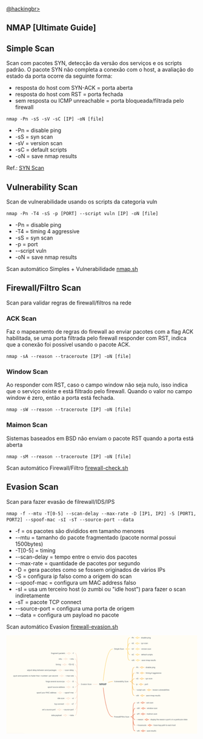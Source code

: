 <p align="left">
    <a href="https://github.com/carineconstantino/hackingbr">@hackingbr></a>
</p>

## NMAP [Ultimate Guide]

## Simple Scan
<p>Scan com pacotes SYN, detecção da versão dos serviços e os scripts padrão.
O pacote SYN não completa a conexão com o host, a avaliação do estado da porta ocorre da seguinte forma:</p>

* resposta do host com SYN-ACK = porta aberta
* resposta do host com RST = porta fechada
* sem resposta ou ICMP unreachable = porta bloqueada/filtrada pelo firewall

```
nmap -Pn -sS -sV -sC [IP] -oN [file]
```
* -Pn = disable ping
* -sS = syn scan
* -sV = version scan
* -sC = default scripts
* -oN = save nmap results

Ref.: [SYN Scan](https://nmap.org/book/synscan.html)

## Vulnerability Scan
<p>Scan de vulnerabilidade usando os scripts da categoria vuln</p>

```
nmap -Pn -T4 -sS -p [PORT] --script vuln [IP] -oN [file]
```

* -Pn = disable ping
* -T4 = timing 4 aggressive
* -sS = syn scan
* -p = port
* --script vuln
* -oN = save nmap results

Scan automático Simples + Vulnerabilidade [nmap.sh](https://github.com/carineconstantino/hacking_br/blob/main/NMAP-Ultimate-Guide/nmap.sh)

## Firewall/Filtro Scan
<p>Scan para validar regras de firewall/filtros na rede</p>

### ACK Scan 
<p>Faz o mapeamento de regras do firewall ao enviar pacotes com a flag ACK habilitada, se uma porta filtrada pelo firewall responder com RST, indica que a conexão foi possível usando o pacote ACK.</p> 

```
nmap -sA --reason --traceroute [IP] -oN [file]
```

### Window Scan
<p>Ao responder com RST, caso o campo window não seja nulo, isso indica que o serviço existe e está filtrado pelo firewall. Quando o valor no campo window é zero, então a porta está fechada.</p> 

```
nmap -sW --reason --traceroute [IP] -oN [file]
```

### Maimon Scan
<p>Sistemas baseados em BSD não enviam o pacote RST quando a porta está aberta</p>

```
nmap -sM --reason --traceroute [IP] -oN [file]
```

Scan automático Firewall/Filtro [firewall-check.sh](https://github.com/carineconstantino/hacking_br/blob/main/NMAP-Ultimate-Guide/firewall-check.sh)

## Evasion Scan
<p>Scan para fazer evasão de filrewall/IDS/IPS</p>

```
nmap -f --mtu -T[0-5] --scan-delay --max-rate -D [IP1, IP2] -S [PORT1, PORT2] --spoof-mac -sI -sT --source-port --data
```

* -f = os pacotes são divididos em tamanho menores
* --mtu = tamanho do pacote fragmentado (pacote normal possui 1500bytes)
* -T[0-5] = timing
* --scan-delay = tempo entre o envio dos pacotes
* --max-rate = quantidade de pacotes por segundo
* -D = gera pacotes como se fossem originados de vários IPs
* -S = configura ip falso como a origem do scan
* --spoof-mac = configura um MAC address falso
* -sI =  usa um terceiro host (o zumbi ou "idle host") para fazer o scan indiretamente
* -sT = pacote TCP connect
* --source-port = configura uma porta de origem 
* --data = configura um payload no pacote

Scan automático Evasion [firewall-evasion.sh](https://github.com/carineconstantino/hacking_br/blob/main/NMAP-Ultimate-Guide/firewall-evasion.sh)

<p align="left">
    <img src="nmap-mind-map.png"><p></p>
</p>

#
